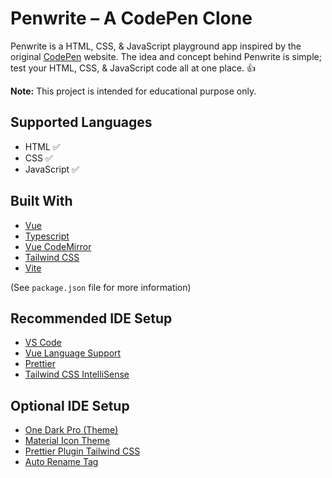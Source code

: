 # Penwrite – A CodePen Clone

Penwrite is a HTML, CSS, & JavaScript playground app inspired by the original [CodePen](https://codepen.io/pen/) website. The idea and concept behind Penwrite is simple; test your HTML, CSS, & JavaScript code all at one place. 👍

**Note:**
This project is intended for educational purpose only.

## Supported Languages

- HTML ✅
- CSS ✅
- JavaScript ✅

## Built With

- [Vue](https://vuejs.org/)
- [Typescript](https://www.typescriptlang.org/)
- [Vue CodeMirror](https://www.npmjs.com/package/vue-codemirror)
- [Tailwind CSS](https://tailwindcss.com/)
- [Vite](https://vitejs.dev/)

(See `package.json` file for more information)

## Recommended IDE Setup

- [VS Code](https://code.visualstudio.com/)
- [Vue Language Support](https://marketplace.visualstudio.com/items?itemName=Vue.volar)
- [Prettier](https://marketplace.visualstudio.com/items?itemName=esbenp.prettier-vscode)
- [Tailwind CSS IntelliSense](https://marketplace.visualstudio.com/items?itemName=bradlc.vscode-tailwindcss)

## Optional IDE Setup

- [One Dark Pro (Theme)](https://marketplace.visualstudio.com/items?itemName=zhuangtongfa.Material-theme)
- [Material Icon Theme](https://marketplace.visualstudio.com/items?itemName=PKief.material-icon-theme)
- [Prettier Plugin Tailwind CSS](https://github.com/tailwindlabs/prettier-plugin-tailwindcss)
- [Auto Rename Tag](https://marketplace.visualstudio.com/items?itemName=formulahendry.auto-rename-tag)
